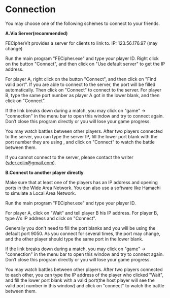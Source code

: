 # Connection

You may choose one of the following schemes to connect to your friends.

**A.Via Server(recommended)**

FECipherVit provides a server for clients to link to.
IP: 123.56.176.97 (may change)

Run the main program "FECipher.exe" and type your player ID. 
Right click on the button "Connect", and then click on "Use default server" to get the IP address.

For player A, right click on the button "Connect", and then click on "Find valid port". If you are able to connect to the server, the port will be filled automatically. Then click on "Connect" to connect to the server.
For player B, type the same port number as player A got in the lower blank, and then click on "Connect".

If the link breaks down during a match, you may click on "game" → "connection" in the menu bar to open this window and try to connect again. Don’t close this program directly or you will lose your game progress.

You may watch battles between other players. After two players connected to the server, you can type the server IP, fill the lower port blank with the port number they are using , and click on "Connect" to watch the battle between them.

If you cannot connect to the server, please contact the writer (sder.colin@gmail.com).

**B.Connect to another player directly**

Make sure that at least one of the players has an IP address and opening ports in the Wide Area Network. You can also use a software like Hamachi to simulate a Local Area Network.

Run the main program "FECipher.exe" and type your player ID.

For player A, click on "Wait" and tell player B his IP address.
For player B, type A's IP address and click on "Connect".

Generally you don't need to fill the port blanks and you will be using the default port 9050. As you connect for several times, the port may change, and the other player should type the same port in the lower blank.

If the link breaks down during a match, you may click on "game" → "connection" in the menu bar to open this window and try to connect again. Don’t close this program directly or you will lose your game progress.

You may watch battles between other players. After two players connected to each other, you can type the IP address of the player who clicked "Wait", and fill the lower port blank with a valid port(the host player will see the valid port number in this window) and click on "connect" to watch the battle between them.
